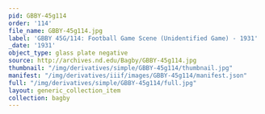 ```yaml
---
pid: GBBY-45g114
order: '114'
file_name: GBBY-45g114.jpg
label: 'GBBY 45G/114: Football Game Scene (Unidentified Game) - 1931'
_date: '1931'
object_type: glass plate negative
source: http://archives.nd.edu/Bagby/GBBY-45g114.jpg
thumbnail: "/img/derivatives/simple/GBBY-45g114/thumbnail.jpg"
manifest: "/img/derivatives/iiif/images/GBBY-45g114/manifest.json"
full: "/img/derivatives/simple/GBBY-45g114/full.jpg"
layout: generic_collection_item
collection: bagby
---
```

